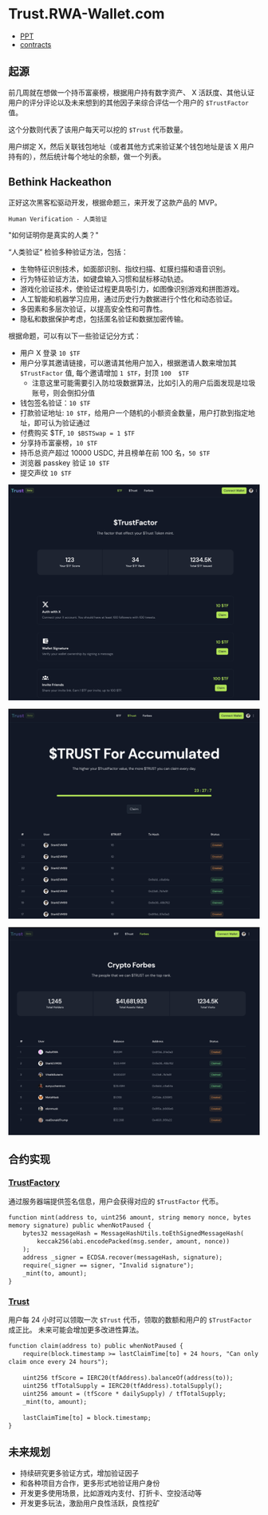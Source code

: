 # Trust.RWA-Wallet.com

- [PPT](./trust.key)
- [contracts](./contracts)

## 起源

前几周就在想做一个持币富豪榜，根据用户持有数字资产、 X 活跃度、其他认证用户的评分评论以及未来想到的其他因子来综合评估一个用户的 `$TrustFactor` 值。

这个分数则代表了该用户每天可以挖的 `$Trust` 代币数量。

用户绑定 X，然后关联钱包地址（或者其他方式来验证某个钱包地址是该 X 用户持有的），然后统计每个地址的余额，做一个列表。

## Bethink Hackeathon

正好这次黑客松驱动开发，根据命题三，来开发了这款产品的 MVP。

`Human Verification - 人类验证`

"如何证明你是真实的人类？"

“人类验证” 检验多种验证方法，包括：

- 生物特征识别技术，如面部识别、指纹扫描、虹膜扫描和语音识别。
- 行为特征验证方法，如键盘输入习惯和鼠标移动轨迹。
- 游戏化验证技术，使验证过程更具吸引力，如图像识别游戏和拼图游戏。
- 人工智能和机器学习应用，通过历史行为数据进行个性化和动态验证。
- 多因素和多层次验证，以提高安全性和可靠性。
- 隐私和数据保护考虑，包括匿名验证和数据加密传输。

根据命题，可以有以下一些验证记分方式：

- 用户 X 登录 `10 $TF`
- 用户分享其邀请链接，可以邀请其他用户加入，根据邀请人数来增加其 `$TrustFactor` 值, 每个邀请增加 `1 $TF`，封顶 `100  $TF`
  - 注意这里可能需要引入防垃圾数据算法，比如引入的用户后面发现是垃圾账号，则会倒扣分值
- 钱包签名验证：`10 $TF`
- 打款验证地址: `10 $TF`，给用户一个随机的小额资金数量，用户打款到指定地址，即可认为验证通过
- 付费购买 $TF, `10 $BSTSwap = 1 $TF`
- 分享持币富豪榜，`10 $TF`
- 持币总资产超过 10000 USDC, 并且榜单在前 100 名，`50 $TF`
- 浏览器 passkey 验证 `10 $TF`
- 提交声纹 `10 $TF`

![TrustFactor](./s1.png)

![Trust](./s2.png)

![Crypto Forbes](./s3.png)

## 合约实现

### [TrustFactory](./contracts/TrustFactory.sol)

通过服务器端提供签名信息，用户会获得对应的 `$TrustFactor` 代币。

```solidity
function mint(address to, uint256 amount, string memory nonce, bytes memory signature) public whenNotPaused {
    bytes32 messageHash = MessageHashUtils.toEthSignedMessageHash(
        keccak256(abi.encodePacked(msg.sender, amount, nonce))
    );
    address _signer = ECDSA.recover(messageHash, signature);
    require(_signer == signer, "Invalid signature");
    _mint(to, amount);
}
```

### [Trust](./contracts/Trust.sol)

用户每 24 小时可以领取一次 `$Trust` 代币，领取的数额和用户的 `$TrustFactor` 成正比。
未来可能会增加更多改进性算法。

```solidity
function claim(address to) public whenNotPaused {
    require(block.timestamp >= lastClaimTime[to] + 24 hours, "Can only claim once every 24 hours");

    uint256 tfScore = IERC20(tfAddress).balanceOf(address(to));
    uint256 tfTotalSupply = IERC20(tfAddress).totalSupply();
    uint256 amount = (tfScore * dailySupply) / tfTotalSupply;
    _mint(to, amount);

    lastClaimTime[to] = block.timestamp;
}
```


## 未来规划

- 持续研究更多验证方式，增加验证因子
- 和各种项目方合作，更多形式地验证用户身份
- 开发更多使用场景，比如游戏内支付、打折卡、空投活动等
- 开发更多玩法，激励用户良性活跃，良性挖矿
